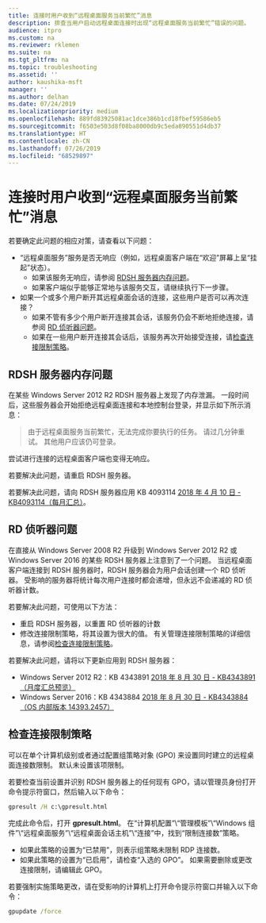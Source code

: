 ```yaml
---
title: 连接时用户收到“远程桌面服务当前繁忙”消息
description: 排查当用户启动远程桌面连接时出现“远程桌面服务当前繁忙”错误的问题。
audience: itpro
ms.custom: na
ms.reviewer: rklemen
ms.suite: na
ms.tgt_pltfrm: na
ms.topic: troubleshooting
ms.assetid: ''
author: kaushika-msft
manager: ''
ms.author: delhan
ms.date: 07/24/2019
ms.localizationpriority: medium
ms.openlocfilehash: 889fd83925081ac1dce386b1cd18fbef59586eb5
ms.sourcegitcommit: f6503e503d8f08ba8000db9c5eda890551d4db37
ms.translationtype: HT
ms.contentlocale: zh-CN
ms.lasthandoff: 07/26/2019
ms.locfileid: "68529897"
---
```

# <a name="on-connecting-user-receives-remote-desktop-service-is-currently-busy-message"></a>连接时用户收到“远程桌面服务当前繁忙”消息

若要确定此问题的相应对策，请查看以下问题：

- “远程桌面服务”服务是否无响应（例如，远程桌面客户端在“欢迎”屏幕上呈“挂起”状态）。  
   - 如果该服务无响应，请参阅 [RDSH 服务器内存问题](#rdsh-server-memory-issue)。
   - 如果客户端似乎能够正常地与该服务交互，请继续执行下一步骤。
- 如果一个或多个用户断开其远程桌面会话的连接，这些用户是否可以再次连接？  
   - 如果不管有多少个用户断开连接其会话，该服务仍会不断地拒绝连接，请参阅 [RD 侦听器问题](#rd-listener-issue)。
   - 如果在一些用户断开连接其会话后，该服务再次开始接受连接，请[检查连接限制策略](#check-the-connection-limit-policy)。

## <a name="rdsh-server-memory-issue"></a>RDSH 服务器内存问题

在某些 Windows Server 2012 R2 RDSH 服务器上发现了内存泄漏。 一段时间后，这些服务器会开始拒绝远程桌面连接和本地控制台登录，并显示如下所示消息：

> 由于远程桌面服务当前繁忙，无法完成你要执行的任务。 请过几分钟重试。 其他用户应该仍可登录。

尝试进行连接的远程桌面客户端也变得无响应。

若要解决此问题，请重启 RDSH 服务器。

若要解决此问题，请向 RDSH 服务器应用 KB 4093114 [2018 年 4 月 10 日 - KB4093114（每月汇总）](https://support.microsoft.com/help/4093114/)。

## <a name="rd-listener-issue"></a>RD 侦听器问题

在直接从 Windows Server 2008 R2 升级到 Windows Server 2012 R2 或 Windows Server 2016 的某些 RDSH 服务器上注意到了一个问题。 当远程桌面客户端连接到 RDSH 服务器时，RDSH 服务器会为用户会话创建一个 RD 侦听器。 受影响的服务器将统计每次用户连接时都会递增，但永远不会递减的 RD 侦听器计数。

若要解决此问题，可使用以下方法：

  - 重启 RDSH 服务器，以重置 RD 侦听器的计数
  - 修改连接限制策略，将其设置为很大的值。 有关管理连接限制策略的详细信息，请参阅[检查连接限制策略](#check-the-connection-limit-policy)。

若要解决此问题，请将以下更新应用到 RDSH 服务器：

  - Windows Server 2012 R2：KB 4343891 [2018 年 8 月 30 日 - KB4343891（月度汇总预览）](https://support.microsoft.com/help/4343891/windows-81-update-kb4343891)
  - Windows Server 2016：KB 4343884 [2018 年 8 月 30 日 - KB4343884（OS 内部版本 14393.2457）](https://support.microsoft.com/help/4343884/windows-10-update-kb4343884)

## <a name="check-the-connection-limit-policy"></a>检查连接限制策略

可以在单个计算机级别或者通过配置组策略对象 (GPO) 来设置同时建立的远程桌面连接数限制。 默认未设置该项限制。

若要检查当前设置并识别 RDSH 服务器上的任何现有 GPO，请以管理员身份打开命令提示符窗口，然后输入以下命令：
  
```cmd
gpresult /H c:\gpresult.html
```
   
完成此命令后，打开 **gpresult.html**。 在“计算机配置”\\“管理模板”\\“Windows 组件”\\“远程桌面服务”\\“远程桌面会话主机”\\“连接”中，找到“限制连接数”策略。  

  - 如果此策略的设置为“已禁用”，则表示组策略未限制 RDP 连接数。 
  - 如果此策略的设置为“已启用”，请检查“入选的 GPO”。   如果需要删除或更改连接限制，请编辑此 GPO。

若要强制实施策略更改，请在受影响的计算机上打开命令提示符窗口并输入以下命令：
  
```cmd
gpupdate /force
```
  
